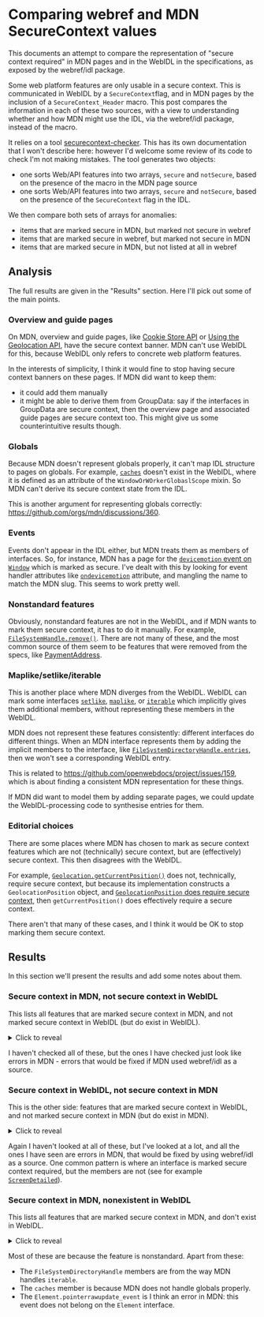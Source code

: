 # Comparing webref and MDN SecureContext values

This documents an attempt to compare the representation of "secure context required" in MDN pages and in the WebIDL in the specifications, as exposed by the webref/idl package.

Some web platform features are only usable in a secure context. This is communicated in WebIDL by a `SecureContext`flag, and in MDN pages by the inclusion of a `SecureContext_Header` macro. This post compares the information in each of these two sources, with a view to understanding whether and how MDN might use the IDL, via the webref/idl package, instead of the macro.

It relies on a tool [securecontext-checker](https://github.com/wbamberg/securecontext-checker). This has its own documentation that I won't describe here: however I'd welcome some review of its code to check I'm not making mistakes. The tool generates two objects:

- one sorts Web/API features into two arrays, `secure` and `notSecure`, based on the presence of the macro in the MDN page source
- one sorts Web/API features into two arrays, `secure` and `notSecure`, based on the presence of the `SecureContext` flag in the IDL.

We then compare both sets of arrays for anomalies:

- items that are marked secure in MDN, but marked not secure in webref
- items that are marked secure in webref, but marked not secure in MDN
- items that are marked secure in MDN, but not listed at all in webref

## Analysis

The full results are given in the "Results" section. Here I'll pick out some of the main points.

### Overview and guide pages

On MDN, overview and guide pages, like [Cookie Store API](https://developer.mozilla.org/en-US/docs/Web/API/Cookie_Store_API) or [Using the Geolocation API](https://developer.mozilla.org/en-US/docs/Web/API/Geolocation_API/Using_the_Geolocation_API), have the secure context banner. MDN can't use WebIDL for this, because WebIDL only refers to concrete web platform features.

In the interests of simplicity, I think it would fine to stop having secure context banners on these pages. If MDN did want to keep them:

- it could add them manually
- it might be able to derive them from GroupData: say if the interfaces in GroupData are secure context, then the overview page and associated guide pages are secure context too. This might give us some counterintuitive results though.

### Globals

Because MDN doesn't represent globals properly, it can't map IDL structure to pages on globals. For example, [`caches`](https://developer.mozilla.org/en-US/docs/Web/API/caches) doesn't exist in the WebIDL, where it is defined as an attribute of the `WindowOrWOrkerGlobaslScope` mixin. So MDN can't derive its secure context state from the IDL.

This is another argument for representing globals correctly: https://github.com/orgs/mdn/discussions/360.

### Events

Events don't appear in the IDL either, but MDN treats them as members of interfaces. So, for instance, MDN has a page for the [`devicemotion` event on `Window`](https://developer.mozilla.org/en-US/docs/Web/API/Window/devicemotion_event) which is marked as secure. I've dealt with this by looking for event handler attributes like [`ondevicemotion`](https://w3c.github.io/deviceorientation/#ref-for-dom-window-ondevicemotion) attribute, and mangling the name to match the MDN slug. This seems to work pretty well.

### Nonstandard features

Obviously, nonstandard features are not in the WebIDL, and if MDN wants to mark them secure context, it has to do it manually. For example, [`FileSystemHandle.remove()`](https://developer.mozilla.org/en-US/docs/Web/API/FileSystemHandle/remove). There are not many of these, and the most common source of them seem to be features that were removed from the specs, like [PaymentAddress](https://developer.mozilla.org/en-US/docs/Web/API/PaymentAddress).

### Maplike/setlike/iterable

This is another place where MDN diverges from the WebIDL. WebIDL can mark some interfaces [`setlike`](https://webidl.spec.whatwg.org/#idl-setlike), [`maplike`](https://webidl.spec.whatwg.org/#idl-maplike), or [`iterable`](https://webidl.spec.whatwg.org/#idl-iterable) which implicitly gives them additional members, without representing these members in the WebIDL.

MDN does not represent these features consistently: different interfaces do different things. When an MDN interface represents them by adding the implicit members to the interface, like [`FileSystemDirectoryHandle.entries`](https://developer.mozilla.org/en-US/docs/Web/API/FileSystemDirectoryHandle/entries), then we won't see a corresponding WebIDL entry.

This is related to https://github.com/openwebdocs/project/issues/159, which is about finding a consistent MDN representation for these things.

If MDN did want to model them by adding separate pages, we could update the WebIDL-processing code to synthesise entries for them.

### Editorial choices

There are some places where MDN has chosen to mark as secure context features which are not (technically) secure context, but are (effectively) secure context. This then disagrees with the WebIDL.

For example, [`Geolocation.getCurrentPosition()`](https://developer.mozilla.org/en-US/docs/Web/API/Geolocation/getCurrentPosition) does not, technically, require secure context, but because its implementation constructs a `GeolocationPosition` object, and [`GeolocationPosition` does require secure context](https://w3c.github.io/geolocation-api/#position_interface), then `getCurrentPosition()` does effectively require a secure context.

There aren't that many of these cases, and I think it would be OK to stop marking them secure context.

## Results

In this section we'll present the results and add some notes about them.

### Secure context in MDN, not secure context in WebIDL

This lists all features that are marked secure context in MDN, and not marked secure context in WebIDL (but do exist in WebIDL).

<details>

<summary>Click to reveal</summary>

<pre>
ContactAddress
CSPViolationReportBody
ExtendableCookieChangeEvent
GamepadHapticActuator
GamepadPose
GeolocationPositionError
Geolocation
Notification
PerformanceServerTiming
WindowControlsOverlay
XRCPUDepthInformation
XRCompositionLayer
XRCubeLayer
XREquirectLayer
XRCylinderLayer
XRProjectionLayer
XRMediaBinding
XRQuadLayer
XRSubImage
XRWebGLDepthInformation
XRWebGLBinding
XRWebGLSubImage
CSS.paintWorklet_static
DataTransferItem.getAsFileSystemHandle
ExtendableCookieChangeEvent.deleted
ExtendableCookieChangeEvent.changed
ExtendableCookieChangeEvent.ExtendableCookieChangeEvent
GeolocationPositionError.code
GeolocationPositionError.message
Geolocation.getCurrentPosition
Geolocation.clearWatch
Geolocation.watchPosition
IDBTransaction.durability
IDBVersionChangeEvent.IDBVersionChangeEvent
Notification.actions
Notification.body
Notification.close
Notification.close_event
Notification.data
Notification.dir
Notification.error_event
Notification.icon
Notification.image
Notification.click_event
Notification.lang
Notification.maxActions_static
Notification.Notification
Notification.permission_static
Notification.renotify
Notification.requestPermission_static
Notification.requireInteraction
Notification.show_event
Notification.silent
Notification.tag
Notification.timestamp
Notification.title
Notification.vibrate
Notification.badge
Navigator.geolocation
Navigator.getGamepads
PerformanceResourceTiming.serverTiming
</pre>

</details>

I haven't checked all of these, but the ones I have checked just look like errors in MDN - errors that would be fixed if MDN used webref/idl as a source.

### Secure context in WebIDL, not secure context in MDN

This is the other side: features that are marked secure context in WebIDL, and not marked secure context in MDN (but do exist in MDN).

<details><summary>Click to reveal</summary>

<pre>
PasswordCredential.name
PasswordCredential.iconURL
ServiceWorker.error_event
Navigator.gpu
WorkerNavigator.gpu
GPUDevice.label
GPUBuffer.label
GPUTexture.label
GPUTextureView.label
GPUExternalTexture.label
GPUSampler.label
GPUBindGroupLayout.label
GPUBindGroup.label
GPUPipelineLayout.label
GPUShaderModule.label
GPUComputePipeline.label
GPUComputePipeline.getBindGroupLayout
GPURenderPipeline.label
GPURenderPipeline.getBindGroupLayout
GPUCommandBuffer.label
GPUCommandEncoder.label
GPUCommandEncoder.pushDebugGroup
GPUCommandEncoder.popDebugGroup
GPUCommandEncoder.insertDebugMarker
GPUComputePassEncoder.label
GPUComputePassEncoder.pushDebugGroup
GPUComputePassEncoder.popDebugGroup
GPUComputePassEncoder.insertDebugMarker
GPUComputePassEncoder.setBindGroup
GPUComputePassEncoder.setBindGroup
GPURenderPassEncoder.label
GPURenderPassEncoder.pushDebugGroup
GPURenderPassEncoder.popDebugGroup
GPURenderPassEncoder.insertDebugMarker
GPURenderPassEncoder.setBindGroup
GPURenderPassEncoder.setBindGroup
GPURenderPassEncoder.setPipeline
GPURenderPassEncoder.setIndexBuffer
GPURenderPassEncoder.setVertexBuffer
GPURenderPassEncoder.draw
GPURenderPassEncoder.drawIndexed
GPURenderPassEncoder.drawIndirect
GPURenderPassEncoder.drawIndexedIndirect
GPURenderBundle.label
GPURenderBundleEncoder.label
GPURenderBundleEncoder.pushDebugGroup
GPURenderBundleEncoder.popDebugGroup
GPURenderBundleEncoder.insertDebugMarker
GPURenderBundleEncoder.setBindGroup
GPURenderBundleEncoder.setBindGroup
GPURenderBundleEncoder.setPipeline
GPURenderBundleEncoder.setIndexBuffer
GPURenderBundleEncoder.setVertexBuffer
GPURenderBundleEncoder.draw
GPURenderBundleEncoder.drawIndexed
GPURenderBundleEncoder.drawIndirect
GPURenderBundleEncoder.drawIndexedIndirect
GPUQueue.label
GPUQuerySet.label
IdentityCredential
IdentityCredential.token
IdentityProvider
IdentityProvider.getUserInfo_static
Accelerometer
Accelerometer.Accelerometer
Accelerometer.x
Accelerometer.y
Accelerometer.z
LinearAccelerationSensor
LinearAccelerationSensor.LinearAccelerationSensor
GravitySensor
GravitySensor.GravitySensor
AmbientLightSensor
AmbientLightSensor.AmbientLightSensor
AmbientLightSensor.illuminance
XRAnchor.anchorSpace
XRAnchor.delete
XRFrame.createAnchor
XRHitTestResult.createAnchor
XRFrame.trackedAnchors
ServiceWorkerRegistration.backgroundFetch
ServiceWorkerRegistration.sync
Navigator.contacts
ServiceWorkerRegistration.index
Credential.id
Credential.type
CredentialsContainer.get
CredentialsContainer.store
CredentialsContainer.create
CredentialsContainer.preventSilentAccess
PasswordCredential.PasswordCredential
PasswordCredential.PasswordCredential
PasswordCredential.password
FederatedCredential
FederatedCredential.FederatedCredential
FederatedCredential.provider
Window.documentPictureInPicture
DocumentPictureInPicture.requestWindow
DocumentPictureInPicture.window
DocumentPictureInPicture.enter_event
DocumentPictureInPictureEvent
DocumentPictureInPictureEvent.DocumentPictureInPictureEvent
DocumentPictureInPictureEvent.window
Navigator.requestMediaKeySystemAccess
MediaKeySystemAccess
MediaKeySystemAccess.keySystem
MediaKeySystemAccess.getConfiguration
MediaKeySystemAccess.createMediaKeys
MediaKeys
MediaKeys.createSession
MediaKeys.setServerCertificate
MediaKeySession
MediaKeySession.sessionId
MediaKeySession.expiration
MediaKeySession.closed
MediaKeySession.keyStatuses
MediaKeySession.keystatuseschange_event
MediaKeySession.message_event
MediaKeySession.generateRequest
MediaKeySession.load
MediaKeySession.update
MediaKeySession.close
MediaKeySession.remove
MediaKeyStatusMap
MediaKeyStatusMap.size
MediaKeyStatusMap.has
MediaKeyStatusMap.get
MediaKeyMessageEvent
MediaKeyMessageEvent.MediaKeyMessageEvent
MediaKeyMessageEvent.messageType
MediaKeyMessageEvent.message
HTMLMediaElement.mediaKeys
HTMLMediaElement.setMediaKeys
Gamepad.hand
Gamepad.hapticActuators
Gamepad.pose
Gamepad.vibrationActuator
Gamepad.id
Gamepad.index
Gamepad.connected
Gamepad.timestamp
Gamepad.mapping
Gamepad.axes
Gamepad.buttons
GamepadButton.pressed
GamepadButton.touched
GamepadButton.value
GamepadEvent.GamepadEvent
GamepadEvent.gamepad
Sensor
Sensor.activated
Sensor.hasReading
Sensor.timestamp
Sensor.start
Sensor.stop
Sensor.reading_event
Sensor.activate_event
Sensor.error_event
SensorErrorEvent
SensorErrorEvent.SensorErrorEvent
SensorErrorEvent.error
Navigator.getInstalledRelatedApps
Gyroscope
Gyroscope.Gyroscope
Gyroscope.x
Gyroscope.y
Gyroscope.z
Worklet
Worklet.addModule
Navigator.keyboard
Window.queryLocalFonts
Magnetometer
Magnetometer.Magnetometer
Magnetometer.x
Magnetometer.y
Magnetometer.z
MediaDevices
MediaDevices.devicechange_event
MediaDevices.enumerateDevices
MediaDevices.getSupportedConstraints
Navigator.getUserMedia
ServiceWorkerRegistration.showNotification
ServiceWorkerRegistration.getNotifications
OrientationSensor
OrientationSensor.quaternion
OrientationSensor.populateMatrix
AbsoluteOrientationSensor
AbsoluteOrientationSensor.AbsoluteOrientationSensor
RelativeOrientationSensor
RelativeOrientationSensor.RelativeOrientationSensor
ServiceWorkerRegistration.paymentManager
PaymentManager
PaymentManager.userHint
PaymentManager.enableDelegations
ServiceWorkerRegistration.periodicSync
Presentation.receiver
PresentationRequest.PresentationRequest
PresentationRequest.PresentationRequest
PresentationRequest.start
PresentationRequest.reconnect
PresentationRequest.getAvailability
PresentationAvailability.value
PresentationConnectionAvailableEvent.PresentationConnectionAvailableEvent
PresentationConnectionAvailableEvent.connection
PresentationConnection.id
PresentationConnection.url
PresentationConnection.state
PresentationConnection.close
PresentationConnection.terminate
PresentationConnection.binaryType
PresentationConnection.send
PresentationConnection.send
PresentationConnection.send
PresentationConnection.send
ServiceWorkerRegistration.pushManager
PushManager
PushManager.supportedContentEncodings_static
PushManager.subscribe
PushManager.getSubscription
PushManager.permissionState
PushSubscriptionOptions
PushSubscriptionOptions.userVisibleOnly
PushSubscriptionOptions.applicationServerKey
PushSubscription
PushSubscription.endpoint
PushSubscription.expirationTime
PushSubscription.options
PushSubscription.getKey
PushSubscription.unsubscribe
PushSubscription.toJSON
PushMessageData
PushMessageData.arrayBuffer
PushMessageData.blob
PushMessageData.json
PushMessageData.text
ServiceWorkerGlobalScope.push_event
ServiceWorkerGlobalScope.pushsubscriptionchange_event
PushEvent
PushEvent.PushEvent
PushEvent.data
Element.setHTML
MediaDevices.getDisplayMedia
CaptureController
CaptureController.CaptureController
CaptureController.setFocusBehavior
Navigator.serial
WorkerNavigator.serial
ServiceWorker.scriptURL
ServiceWorker.state
ServiceWorker.statechange_event
ServiceWorkerRegistration
ServiceWorkerRegistration.installing
ServiceWorkerRegistration.waiting
ServiceWorkerRegistration.active
ServiceWorkerRegistration.navigationPreload
ServiceWorkerRegistration.scope
ServiceWorkerRegistration.updateViaCache
ServiceWorkerRegistration.update
ServiceWorkerRegistration.unregister
ServiceWorkerRegistration.updatefound_event
ServiceWorkerContainer
ServiceWorkerContainer.controller
ServiceWorkerContainer.ready
ServiceWorkerContainer.register
ServiceWorkerContainer.getRegistration
ServiceWorkerContainer.getRegistrations
ServiceWorkerContainer.startMessages
ServiceWorkerContainer.controllerchange_event
ServiceWorkerContainer.message_event
ServiceWorkerContainer.messageerror_event
NavigationPreloadManager
NavigationPreloadManager.enable
NavigationPreloadManager.disable
NavigationPreloadManager.setHeaderValue
NavigationPreloadManager.getState
Cache.match
Cache.matchAll
Cache.add
Cache.addAll
Cache.put
Cache.delete
Cache.keys
CacheStorage.match
CacheStorage.has
CacheStorage.open
CacheStorage.delete
CacheStorage.keys
Window.sharedStorage
Navigator.virtualKeyboard
BluetoothDevice
BluetoothDevice.id
BluetoothDevice.name
BluetoothDevice.gatt
BluetoothRemoteGATTServer
BluetoothRemoteGATTServer.device
BluetoothRemoteGATTServer.connected
BluetoothRemoteGATTServer.connect
BluetoothRemoteGATTServer.disconnect
BluetoothRemoteGATTServer.getPrimaryService
BluetoothRemoteGATTServer.getPrimaryServices
BluetoothRemoteGATTService
BluetoothRemoteGATTService.device
BluetoothRemoteGATTService.uuid
BluetoothRemoteGATTService.isPrimary
BluetoothRemoteGATTService.getCharacteristic
BluetoothRemoteGATTService.getCharacteristics
BluetoothRemoteGATTCharacteristic
BluetoothRemoteGATTCharacteristic.service
BluetoothRemoteGATTCharacteristic.uuid
BluetoothRemoteGATTCharacteristic.properties
BluetoothRemoteGATTCharacteristic.value
BluetoothRemoteGATTCharacteristic.getDescriptor
BluetoothRemoteGATTCharacteristic.getDescriptors
BluetoothRemoteGATTCharacteristic.readValue
BluetoothRemoteGATTCharacteristic.writeValue
BluetoothRemoteGATTCharacteristic.writeValueWithResponse
BluetoothRemoteGATTCharacteristic.writeValueWithoutResponse
BluetoothRemoteGATTCharacteristic.startNotifications
BluetoothRemoteGATTCharacteristic.stopNotifications
BluetoothRemoteGATTDescriptor
BluetoothRemoteGATTDescriptor.characteristic
BluetoothRemoteGATTDescriptor.uuid
BluetoothRemoteGATTDescriptor.value
BluetoothRemoteGATTDescriptor.readValue
BluetoothRemoteGATTDescriptor.writeValue
AudioContext.sinkId
AudioContext.setSinkId
AudioWorkletNode
AudioWorkletNode.AudioWorkletNode
AudioWorkletNode.parameters
AudioWorkletNode.port
AudioWorkletNode.processorerror_event
AudioEncoder
VideoEncoder
GPUSupportedLimits
GPUSupportedFeatures
WGSLLanguageFeatures
GPUAdapterInfo
GPUAdapterInfo.vendor
GPUAdapterInfo.architecture
GPUAdapterInfo.device
GPUAdapterInfo.description
GPU
GPU.requestAdapter
GPU.getPreferredCanvasFormat
GPU.wgslLanguageFeatures
GPUAdapter
GPUAdapter.features
GPUAdapter.limits
GPUAdapter.isFallbackAdapter
GPUAdapter.requestDevice
GPUAdapter.requestAdapterInfo
GPUDevice
GPUDevice.features
GPUDevice.limits
GPUDevice.queue
GPUDevice.destroy
GPUDevice.createBuffer
GPUDevice.createTexture
GPUDevice.createSampler
GPUDevice.importExternalTexture
GPUDevice.createBindGroupLayout
GPUDevice.createPipelineLayout
GPUDevice.createBindGroup
GPUDevice.createShaderModule
GPUDevice.createComputePipeline
GPUDevice.createRenderPipeline
GPUDevice.createComputePipelineAsync
GPUDevice.createRenderPipelineAsync
GPUDevice.createCommandEncoder
GPUDevice.createRenderBundleEncoder
GPUDevice.createQuerySet
GPUBuffer
GPUBuffer.size
GPUBuffer.usage
GPUBuffer.mapState
GPUBuffer.mapAsync
GPUBuffer.getMappedRange
GPUBuffer.unmap
GPUBuffer.destroy
GPUTexture
GPUTexture.createView
GPUTexture.destroy
GPUTexture.width
GPUTexture.height
GPUTexture.depthOrArrayLayers
GPUTexture.mipLevelCount
GPUTexture.sampleCount
GPUTexture.dimension
GPUTexture.format
GPUTexture.usage
GPUTextureView
GPUExternalTexture
GPUSampler
GPUBindGroupLayout
GPUBindGroup
GPUPipelineLayout
GPUShaderModule
GPUShaderModule.getCompilationInfo
GPUCompilationMessage
GPUCompilationMessage.message
GPUCompilationMessage.type
GPUCompilationMessage.lineNum
GPUCompilationMessage.linePos
GPUCompilationMessage.offset
GPUCompilationMessage.length
GPUCompilationInfo
GPUCompilationInfo.messages
GPUPipelineError
GPUPipelineError.GPUPipelineError
GPUPipelineError.reason
GPUComputePipeline
GPURenderPipeline
GPUCommandBuffer
GPUCommandEncoder
GPUCommandEncoder.beginRenderPass
GPUCommandEncoder.beginComputePass
GPUCommandEncoder.copyBufferToBuffer
GPUCommandEncoder.copyBufferToTexture
GPUCommandEncoder.copyTextureToBuffer
GPUCommandEncoder.copyTextureToTexture
GPUCommandEncoder.clearBuffer
GPUCommandEncoder.resolveQuerySet
GPUCommandEncoder.finish
GPUComputePassEncoder
GPUComputePassEncoder.setPipeline
GPUComputePassEncoder.dispatchWorkgroups
GPUComputePassEncoder.dispatchWorkgroupsIndirect
GPUComputePassEncoder.end
GPURenderPassEncoder
GPURenderPassEncoder.setViewport
GPURenderPassEncoder.setScissorRect
GPURenderPassEncoder.setBlendConstant
GPURenderPassEncoder.setStencilReference
GPURenderPassEncoder.beginOcclusionQuery
GPURenderPassEncoder.endOcclusionQuery
GPURenderPassEncoder.executeBundles
GPURenderPassEncoder.end
GPURenderBundle
GPURenderBundleEncoder
GPURenderBundleEncoder.finish
GPUQueue
GPUQueue.submit
GPUQueue.onSubmittedWorkDone
GPUQueue.writeBuffer
GPUQueue.writeTexture
GPUQueue.copyExternalImageToTexture
GPUQuerySet
GPUQuerySet.destroy
GPUQuerySet.type
GPUQuerySet.count
GPUCanvasContext
GPUCanvasContext.canvas
GPUCanvasContext.configure
GPUCanvasContext.unconfigure
GPUCanvasContext.getCurrentTexture
GPUDeviceLostInfo
GPUDeviceLostInfo.reason
GPUDeviceLostInfo.message
GPUDevice.lost
GPUError
GPUError.message
GPUValidationError
GPUValidationError.GPUValidationError
GPUOutOfMemoryError
GPUOutOfMemoryError.GPUOutOfMemoryError
GPUInternalError
GPUInternalError.GPUInternalError
GPUDevice.pushErrorScope
GPUDevice.popErrorScope
GPUUncapturedErrorEvent
GPUUncapturedErrorEvent.GPUUncapturedErrorEvent
GPUUncapturedErrorEvent.error
GPUDevice.uncapturederror_event
Navigator.hid
MIDIInputMap
MIDIOutputMap
WebTransportDatagramDuplexStream.readable
WebTransportDatagramDuplexStream.writable
WebTransportDatagramDuplexStream.maxDatagramSize
WebTransportDatagramDuplexStream.incomingMaxAge
WebTransportDatagramDuplexStream.outgoingMaxAge
WebTransportDatagramDuplexStream.incomingHighWaterMark
WebTransportDatagramDuplexStream.outgoingHighWaterMark
WebTransport.WebTransport
WebTransport.getStats
WebTransport.ready
WebTransport.reliability
WebTransport.congestionControl
WebTransport.closed
WebTransport.close
WebTransport.datagrams
WebTransport.createBidirectionalStream
WebTransport.incomingBidirectionalStreams
WebTransport.createUnidirectionalStream
WebTransport.incomingUnidirectionalStreams
WebTransportReceiveStream.getStats
WebTransportBidirectionalStream.readable
WebTransportBidirectionalStream.writable
WebTransportError.WebTransportError
WebTransportError.source
WebTransportError.streamErrorCode
USB.connect_event
USB.disconnect_event
Navigator.usb
WorkerNavigator.usb
USBDevice
USBDevice.usbVersionMajor
USBDevice.usbVersionMinor
USBDevice.usbVersionSubminor
USBDevice.deviceClass
USBDevice.deviceSubclass
USBDevice.deviceProtocol
USBDevice.deviceVersionMajor
USBDevice.deviceVersionMinor
USBDevice.deviceVersionSubminor
USBDevice.manufacturerName
USBDevice.productName
USBDevice.serialNumber
USBDevice.configuration
USBDevice.configurations
USBDevice.opened
USBDevice.open
USBDevice.close
USBDevice.forget
USBDevice.selectConfiguration
USBDevice.claimInterface
USBDevice.releaseInterface
USBDevice.selectAlternateInterface
USBDevice.controlTransferIn
USBDevice.controlTransferOut
USBDevice.clearHalt
USBDevice.transferIn
USBDevice.transferOut
USBDevice.isochronousTransferIn
USBDevice.isochronousTransferOut
USBDevice.reset
XRSession.environmentBlendMode
XRSession.interactionMode
XRView.isFirstPersonObserver
XRSession.depthUsage
XRSession.depthDataFormat
XRDepthInformation.width
XRDepthInformation.height
XRDepthInformation.normDepthBufferFromNormView
XRDepthInformation.rawValueToMeters
XRFrame.getDepthInformation
XRSession.domOverlayState
XRInputSource.gamepad
XRInputSource.hand
XRFrame.getJointPose
XRFrame.fillJointRadii
XRFrame.fillPoses
XRHitTestSource.cancel
XRTransientInputHitTestSource.cancel
XRHitTestResult.getPose
XRTransientInputHitTestResult.inputSource
XRTransientInputHitTestResult.results
XRSession.requestHitTestSource
XRSession.requestHitTestSourceForTransientInput
XRFrame.getHitTestResults
XRFrame.getHitTestResultsForTransientInput
XRRay.XRRay
XRRay.XRRay
XRRay.origin
XRRay.direction
XRRay.matrix
XRLightProbe.probeSpace
XRLightProbe.reflectionchange_event
XRLightEstimate.sphericalHarmonicsCoefficients
XRLightEstimate.primaryLightDirection
XRLightEstimate.primaryLightIntensity
XRSession.requestLightProbe
XRSession.preferredReflectionFormat
XRFrame.getLightEstimate
XRSystem.isSessionSupported
XRSystem.requestSession
XRSystem.devicechange_event
XRSession.visibilityState
XRSession.renderState
XRSession.inputSources
XRSession.updateRenderState
XRSession.requestReferenceSpace
XRSession.requestAnimationFrame
XRSession.cancelAnimationFrame
XRSession.end
XRSession.end_event
XRSession.inputsourceschange_event
XRSession.select_event
XRSession.selectstart_event
XRSession.selectend_event
XRSession.squeeze_event
XRSession.squeezestart_event
XRSession.squeezeend_event
XRSession.visibilitychange_event
XRRenderState.depthNear
XRRenderState.depthFar
XRRenderState.inlineVerticalFieldOfView
XRRenderState.baseLayer
XRFrame.session
XRFrame.getViewerPose
XRFrame.getPose
XRReferenceSpace.getOffsetReferenceSpace
XRReferenceSpace.reset_event
XRBoundedReferenceSpace.boundsGeometry
XRView.eye
XRView.projectionMatrix
XRView.transform
XRView.recommendedViewportScale
XRView.requestViewportScale
XRViewport.x
XRViewport.y
XRViewport.width
XRViewport.height
XRRigidTransform
XRRigidTransform.XRRigidTransform
XRRigidTransform.position
XRRigidTransform.orientation
XRRigidTransform.matrix
XRRigidTransform.inverse
XRPose.linearVelocity
XRPose.angularVelocity
XRPose.emulatedPosition
XRViewerPose
XRViewerPose.views
XRInputSource.handedness
XRInputSource.targetRayMode
XRInputSource.targetRaySpace
XRInputSource.gripSpace
XRInputSource.profiles
XRInputSourceArray.length
XRWebGLLayer.XRWebGLLayer
XRWebGLLayer.antialias
XRWebGLLayer.ignoreDepthValues
XRWebGLLayer.fixedFoveation
XRWebGLLayer.framebuffer
XRWebGLLayer.framebufferWidth
XRWebGLLayer.framebufferHeight
XRWebGLLayer.getViewport
XRWebGLLayer.getNativeFramebufferScaleFactor_static
XRSessionEvent
XRSessionEvent.XRSessionEvent
XRSessionEvent.session
XRInputSourceEvent.XRInputSourceEvent
XRInputSourceEvent.frame
XRInputSourceEvent.inputSource
XRInputSourcesChangeEvent.XRInputSourcesChangeEvent
XRInputSourcesChangeEvent.session
XRInputSourcesChangeEvent.added
XRInputSourcesChangeEvent.removed
XRReferenceSpaceEvent.XRReferenceSpaceEvent
XRReferenceSpaceEvent.referenceSpace
XRReferenceSpaceEvent.transform
XRLayerEvent.XRLayerEvent
XRLayerEvent.layer
XRRenderState.layers
ScreenDetails.screens
ScreenDetails.currentScreen
ScreenDetails.screenschange_event
ScreenDetails.currentscreenchange_event
ScreenDetailed.availLeft
ScreenDetailed.availTop
ScreenDetailed.left
ScreenDetailed.top
ScreenDetailed.isPrimary
ScreenDetailed.isInternal
ScreenDetailed.devicePixelRatio
ScreenDetailed.label
</pre>

</details>

Again I haven't looked at all of these, but I've looked at a lot, and all the ones I have seen are errors in MDN, that would be fixed by using webref/idl as a source. One common pattern is where an interface is marked secure context required, but the members are not (see for example [`ScreenDetailed`](https://developer.mozilla.org/en-US/docs/Web/API/ScreenDetailed)).

### Secure context in MDN, nonexistent in WebIDL

This lists all features that are marked secure context in MDN, and don't exist in WebIDL.

<details>

<summary>Click to reveal</summary>

<pre>

caches
MerchantValidationEvent
PaymentAddress
Element.pointerrawupdate_event
FileSystemDirectoryHandle.entries
FileSystemDirectoryHandle.keys
FileSystemDirectoryHandle.values
FileSystemHandle.remove
MerchantValidationEvent.MerchantValidationEvent
MerchantValidationEvent.methodName
MerchantValidationEvent.complete
MerchantValidationEvent.validationURL
Navigator.activeVRDisplays
PaymentAddress.addressLine
PaymentAddress.city
PaymentAddress.dependentLocality
PaymentAddress.organization
PaymentAddress.country
PaymentAddress.postalCode
PaymentAddress.region
PaymentAddress.phone
PaymentAddress.sortingCode
PaymentAddress.toJSON
PaymentAddress.recipient
PaymentRequest.merchantvalidation_event
PaymentRequest.shippingAddress
PaymentRequest.shippingaddresschange_event
PaymentRequest.shippingOption
PaymentRequest.shippingoptionchange_event
PaymentRequest.shippingType
PaymentResponse.payerdetailchange_event
PaymentResponse.payerName
PaymentResponse.payerEmail
PaymentResponse.payerPhone
PaymentResponse.shippingOption
PaymentResponse.shippingAddress
PublicKeyCredential.id
PublicKeyCredential.isConditionalMediationAvailable

</pre>

</details>

Most of these are because the feature is nonstandard. Apart from these:

- The `FileSystemDirectoryHandle` members are from the way MDN handles `iterable`.
- The `caches` member is because MDN does not handle globals properly.
- The `Element.pointerrawupdate_event` is I think an error in MDN: this event does not belong on the `Element` interface.

